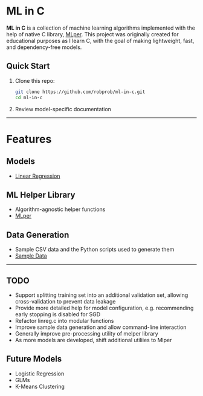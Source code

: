 # ML in C
**ML in C** is a collection of machine learning algorithms implemented with the help of native C library, [MLper](https://github.com/robprob/ml-in-c/tree/main/mlper). This project was originally created for educational purposes as I learn C, with the goal of making lightweight, fast, and dependency-free models.

## Quick Start
1. Clone this repo:
   ```bash
   git clone https://github.com/robprob/ml-in-c.git
   cd ml-in-c
   ```
2. Review model-specific documentation

---
# Features
## Models
- [Linear Regression](https://github.com/robprob/ml-in-c/tree/main/linear-regression)
## ML Helper Library
- Algorithm-agnostic helper functions
- [MLper](https://github.com/robprob/ml-in-c/tree/main/mlper)
## Data Generation
- Sample CSV data and the Python scripts used to generate them
- [Sample Data](https://github.com/robprob/ml-in-c/tree/main/sample-data)

---
## TODO
- Support splitting training set into an additional validation set, allowing cross-validation to prevent data leakage
- Provide more detailed help for model configuration, e.g. recommending early stopping is disabled for SGD
- Refactor linreg.c into modular functions
- Improve sample data generation and allow command-line interaction
- Generally improve pre-processing utility of melper library
- As more models are developed, shift additional utiliies to Mlper

## Future Models
- Logistic Regression
- GLMs
- K-Means Clustering
